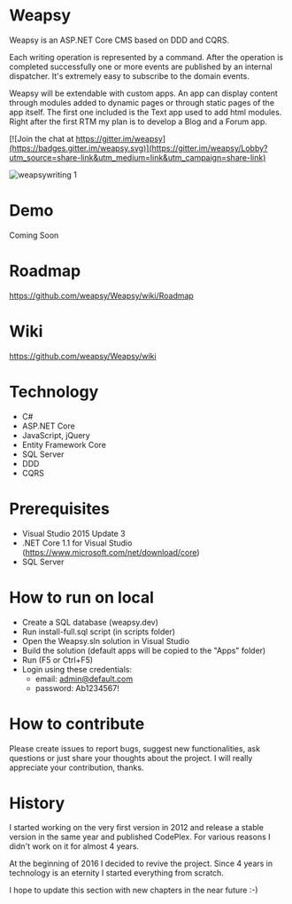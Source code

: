 # Weapsy
Weapsy is an ASP.NET Core CMS based on DDD and CQRS.

Each writing operation is represented by a command. After the operation is completed successfully one or more events are published by an internal dispatcher.
It's extremely easy to subscribe to the domain events.

Weapsy will be extendable with custom apps.
An app can display content through modules added to dynamic pages or through static pages of the app itself.
The first one included is the Text app used to add html modules.
Right after the first RTM my plan is to develop a Blog and a Forum app.

[![Join the chat at https://gitter.im/weapsy](https://badges.gitter.im/weapsy.svg)](https://gitter.im/weapsy/Lobby?utm_source=share-link&utm_medium=link&utm_campaign=share-link)

![weapsywriting 1](https://cloud.githubusercontent.com/assets/8679253/20868301/4724a222-ba50-11e6-9a5f-61e3122f6141.png)

# Demo
Coming Soon

# Roadmap

https://github.com/weapsy/Weapsy/wiki/Roadmap

# Wiki

https://github.com/weapsy/Weapsy/wiki

# Technology

- C#
- ASP.NET Core
- JavaScript, jQuery
- Entity Framework Core
- SQL Server
- DDD
- CQRS

# Prerequisites

- Visual Studio 2015 Update 3
- .NET Core 1.1 for Visual Studio (https://www.microsoft.com/net/download/core)
- SQL Server

# How to run on local

- Create a SQL database (weapsy.dev)
- Run install-full.sql script (in scripts folder)
- Open the Weapsy.sln solution in Visual Studio
- Build the solution (default apps will be copied to the "Apps" folder)
- Run (F5 or Ctrl+F5)
- Login using these credentials:
  - email: admin@default.com
  - password: Ab1234567!

# How to contribute

Please create issues to report bugs, suggest new functionalities, ask questions or just share your thoughts about the project. I will really appreciate your contribution, thanks.

# History

I started working on the very first version in 2012 and release a stable version in the same year and published CodePlex.
For various reasons I didn't work on it for almost 4 years.

At the beginning of 2016 I decided to revive the project.
Since 4 years in technology is an eternity I started everything from scratch.

I hope to update this section with new chapters in the near future :-)

